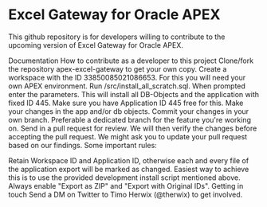 # Excel Gateway for Oracle APEX 

This github repository is for developers willing to contribute to the upcoming version of Excel Gateway for Oracle APEX.

Documentation
How to contribute as a developer to this project
Clone/fork the repository apex-excel-gateway to get your own copy.
Create a workspace with the ID 33850085021086653. For this you will need your own APEX environment.
Run /src/install_all_scratch.sql.
When prompted enter the parameters.
This will install all DB-Objects and the application with fixed ID 445.
Make sure you have Application ID 445 free for this.
Make your changes in the app and/or db objects.
Commit your changes in your own branch.
Preferable a dedicated branch for the feature you're working on.
Send in a pull request for review.
We will then verify the changes before accepting the pull request.
We might ask you to update your pull request based on our findings.
Some important rules:

Retain Workspace ID and Application ID, otherwise each and every file of the application export will be marked as changed.
Easiest way to achieve this is to use the provided development install script mentioned above.
Always enable "Export as ZIP" and "Export with Original IDs".
Getting in touch
Send a DM on Twitter to Timo Herwix (@therwix) to get involved.